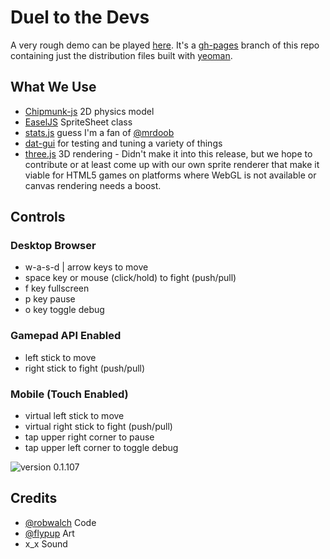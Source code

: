 # Duel to the Devs

A very rough demo can be played [here](http://flypup.github.com/game-off-2012/). It's a [gh-pages](http://pages.github.com/) branch of this repo containing just the distribution files built with [yeoman](https://github.com/yeoman).

## What We Use

* [Chipmunk-js](https://github.com/josephg/Chipmunk-js) 2D physics model
* [EaselJS](https://github.com/CreateJS/EaselJS) SpriteSheet class
* [stats.js](https://github.com/mrdoob/stats.js) guess I'm a fan of [@mrdoob](https://github.com/mrdoob)
* [dat-gui](http://code.google.com/p/dat-gui/) for testing and tuning a variety of things
* [three.js](http://threejs.org/) 3D rendering - Didn't make it into this release, but we hope to contribute or at least come up with our own sprite renderer that make it viable for HTML5 games on platforms where WebGL is not available or canvas rendering needs a boost.

## Controls

### Desktop Browser
* w-a-s-d | arrow keys to move
* space key or mouse (click/hold) to fight (push/pull)
* f key fullscreen
* p key pause
* o key toggle debug

### Gamepad API Enabled
* left stick to move
* right stick to fight (push/pull)

### Mobile (Touch Enabled)
* virtual left stick to move
* virtual right stick to fight (push/pull)
* tap upper right corner to pause
* tap upper left corner to toggle debug

![version 0.1.107](http://flypup.github.com/game-off-2012/img/ui/screenshot.jpg)

## Credits

* [@robwalch](https://github.com/robwalch) Code 
* [@flypup](http://www.behance.net/flypup) Art
* x_x Sound